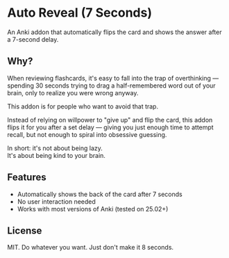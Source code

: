 # Auto Reveal (7 Seconds)

An Anki addon that automatically flips the card and shows the answer after a 7-second delay.

## Why?

When reviewing flashcards, it's easy to fall into the trap of overthinking — spending 30 seconds trying to drag a half-remembered word out of your brain, only to realize you were wrong anyway.

This addon is for people who want to avoid that trap.

Instead of relying on willpower to "give up" and flip the card, this addon flips it for you after a set delay — giving you just enough time to attempt recall, but not enough to spiral into obsessive guessing.

In short: it's not about being lazy.  
It's about being kind to your brain.

## Features

- Automatically shows the back of the card after 7 seconds
- No user interaction needed
- Works with most versions of Anki (tested on 25.02+)

## License

MIT. Do whatever you want. Just don't make it 8 seconds.  
